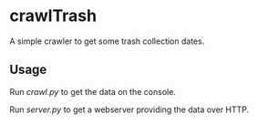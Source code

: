 # crawlTrash

A simple crawler to get some trash collection dates.

## Usage

Run *crawl.py* to get the data on the console.

Run *server.py* to get a webserver providing the data over HTTP.

